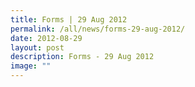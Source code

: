 ```yaml
---
title: Forms | 29 Aug 2012
permalink: /all/news/forms-29-aug-2012/
date: 2012-08-29
layout: post
description: Forms - 29 Aug 2012
image: ""
---
```

